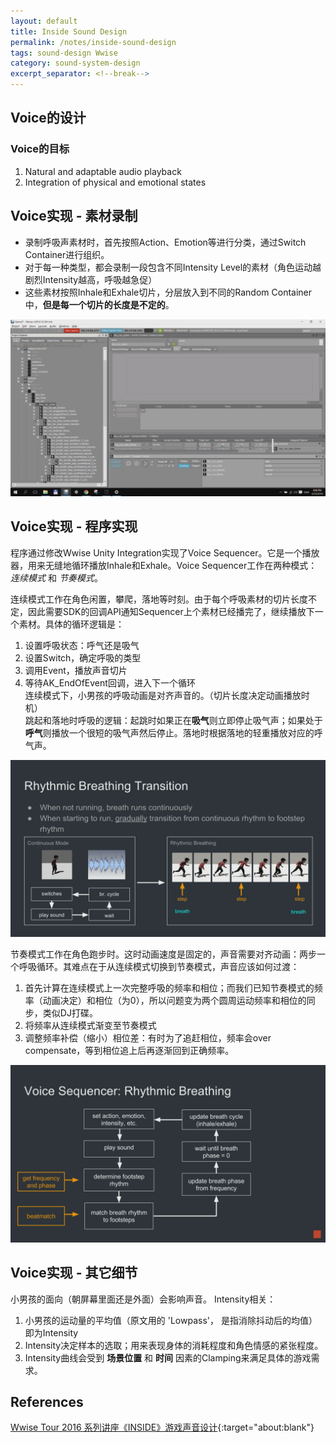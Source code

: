```yaml
---
layout: default
title: Inside Sound Design
permalink: /notes/inside-sound-design
tags: sound-design Wwise
category: sound-system-design
excerpt_separator: <!--break-->
---
```



<!--break-->

## Voice的设计

### Voice的目标

1. Natural and adaptable audio playback  
2. Integration of physical and emotional states

## Voice实现 - 素材录制   

* 录制呼吸声素材时，首先按照Action、Emotion等进行分类，通过Switch Container进行组织。  
* 对于每一种类型，都会录制一段包含不同Intensity Level的素材（角色运动越剧烈Intensity越高，呼吸越急促）  
* 这些素材按照Inhale和Exhale切片，分层放入到不同的Random Container中，**但是每一个切片的长度是不定的**。  

![](\assets\images\inside_voice.jpg) 

## Voice实现 - 程序实现

程序通过修改Wwise Unity Integration实现了Voice Sequencer。它是一个播放器，用来无缝地循环播放Inhale和Exhale。Voice Sequencer工作在两种模式：*连续模式* 和 *节奏模式*。  

连续模式工作在角色闲置，攀爬，落地等时刻。由于每个呼吸素材的切片长度不定，因此需要SDK的回调API通知Sequencer上个素材已经播完了，继续播放下一个素材。具体的循环逻辑是：
  1. 设置呼吸状态：呼气还是吸气
  2. 设置Switch，确定呼吸的类型
  3. 调用Event，播放声音切片
  4. 等待AK_EndOfEvent回调，进入下一个循环  
连续模式下，小男孩的呼吸动画是对齐声音的。（切片长度决定动画播放时机）  
跳起和落地时呼吸的逻辑：起跳时如果正在**吸气**则立即停止吸气声；如果处于**呼气**则播放一个很短的吸气声然后停止。落地时根据落地的轻重播放对应的呼气声。  

![](\assets\images\inside_voice2.png)   

节奏模式工作在角色跑步时。这时动画速度是固定的，声音需要对齐动画：两步一个呼吸循环。其难点在于从连续模式切换到节奏模式，声音应该如何过渡：
  1. 首先计算在连续模式上一次完整呼吸的频率和相位；而我们已知节奏模式的频率（动画决定）和相位（为0），所以问题变为两个圆周运动频率和相位的同步，类似DJ打碟。
  2. 将频率从连续模式渐变至节奏模式
  3. 调整频率补偿（缩小）相位差：有时为了追赶相位，频率会over compensate，等到相位追上后再逐渐回到正确频率。

![](\assets\images\inside_voice3.png)  

## Voice实现 - 其它细节

小男孩的面向（朝屏幕里面还是外面）会影响声音。
Intensity相关：
  1. 小男孩的运动量的平均值（原文用的 'Lowpass'， 是指消除抖动后的均值）即为Intensity
  2. Intensity决定样本的选取；用来表现身体的消耗程度和角色情感的紧张程度。
  3. Intensity曲线会受到 **场景位置** 和 **时间** 因素的Clamping来满足具体的游戏需求。

## References

[Wwise Tour 2016 系列讲座《INSIDE》游戏声音设计](https://soundoer.com/2016/10/06/wwise-tour-2016-playdead-inside/){:target="about:blank"}  